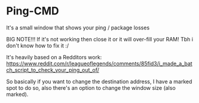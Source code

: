 # Ping-CMD
It's a small window that shows your ping / package losses

BIG NOTE!!!
If it's not working then close it or it will over-fill your RAM!
Tbh i don't know how to fix it :/

It's heavily based on a Redditors work: https://www.reddit.com/r/leagueoflegends/comments/85fid3/i_made_a_batch_script_to_check_your_ping_out_of/

So basically if you want to change the destination address, I have a marked spot to do so, also there's an option to change the window size (also marked). 
